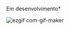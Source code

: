 Em desenvolvimento*

![ezgif com-gif-maker](https://user-images.githubusercontent.com/33363507/113810416-d784e500-972f-11eb-8e31-7469d80ee197.gif)
